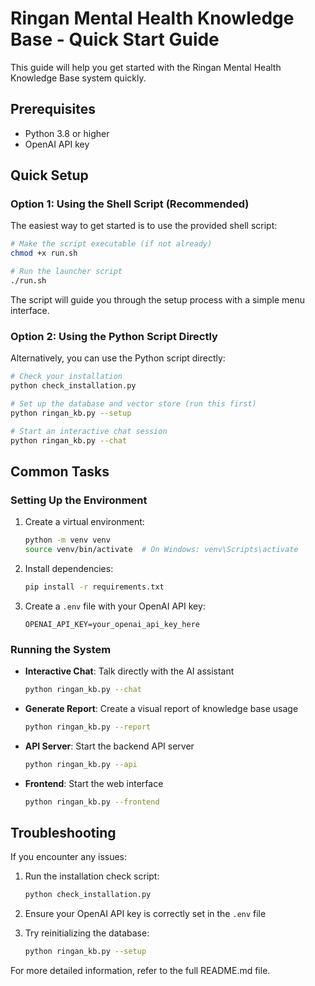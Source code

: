 # Ringan Mental Health Knowledge Base - Quick Start Guide

This guide will help you get started with the Ringan Mental Health Knowledge Base system quickly.

## Prerequisites

- Python 3.8 or higher
- OpenAI API key

## Quick Setup

### Option 1: Using the Shell Script (Recommended)

The easiest way to get started is to use the provided shell script:

```bash
# Make the script executable (if not already)
chmod +x run.sh

# Run the launcher script
./run.sh
```

The script will guide you through the setup process with a simple menu interface.

### Option 2: Using the Python Script Directly

Alternatively, you can use the Python script directly:

```bash
# Check your installation
python check_installation.py

# Set up the database and vector store (run this first)
python ringan_kb.py --setup

# Start an interactive chat session
python ringan_kb.py --chat
```

## Common Tasks

### Setting Up the Environment

1. Create a virtual environment:
   ```bash
   python -m venv venv
   source venv/bin/activate  # On Windows: venv\Scripts\activate
   ```

2. Install dependencies:
   ```bash
   pip install -r requirements.txt
   ```

3. Create a `.env` file with your OpenAI API key:
   ```
   OPENAI_API_KEY=your_openai_api_key_here
   ```

### Running the System

- **Interactive Chat**: Talk directly with the AI assistant
  ```bash
  python ringan_kb.py --chat
  ```

- **Generate Report**: Create a visual report of knowledge base usage
  ```bash
  python ringan_kb.py --report
  ```

- **API Server**: Start the backend API server
  ```bash
  python ringan_kb.py --api
  ```

- **Frontend**: Start the web interface
  ```bash
  python ringan_kb.py --frontend
  ```

## Troubleshooting

If you encounter any issues:

1. Run the installation check script:
   ```bash
   python check_installation.py
   ```

2. Ensure your OpenAI API key is correctly set in the `.env` file

3. Try reinitializing the database:
   ```bash
   python ringan_kb.py --setup
   ```

For more detailed information, refer to the full README.md file.